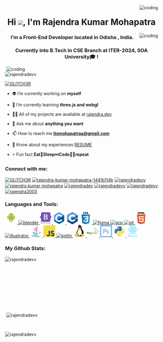 <img align="right" alt="coding" src="https://user-images.githubusercontent.com/95306655/193441951-3fb5879f-decf-4310-b9da-d1c59fd58585.png" width =auto >
<h1 align="center">Hi <img src="https://camo.githubusercontent.com/e8e7b06ecf583bc040eb60e44eb5b8e0ecc5421320a92929ce21522dbc34c891/68747470733a2f2f6d656469612e67697068792e636f6d2f6d656469612f6876524a434c467a6361737252346961377a2f67697068792e676966" width="30px">, I'm Rajendra Kumar Mohapatra</h1>
<img align="right" alt="coding" src="https://mir-s3-cdn-cf.behance.net/project_modules/fs/6c0f9b95746151.5e9ecde69599e.gif" width =auto loop=infinite>
<h3 align="center">I’m a Front-End Developer located in Odisha , India.</h3>
<h3 align="center">Currently into B.Tech in CSE Branch at ITER-2024, SOA University🎓 !</h3>
<img align="right" alt="coding" src="https://camo.githubusercontent.com/cae12fddd9d6982901d82580bdf321d81fb299141098ca1c2d4891870827bf17/68747470733a2f2f6d69726f2e6d656469756d2e636f6d2f6d61782f313336302f302a37513379765349765f7430696f4a2d5a2e676966" width ="500px">


<p align="left"> <img src="https://komarev.com/ghpvc/?username=rajendradevv&label=Profile%20views&color=0e75b6&style=flat" alt="rajendradevv" /> </p>




<p align="left"> <a href="https://twitter.com/GLlTCH3R" target="blank">
<img src="https://img.shields.io/twitter/follow/GLlTCH3R?logo=twitter&style=for-the-badge" alt="GLITCH3R" /></a> </p>

- 👽 I’m currently working on **myself**

- 🌱 I’m currently learning **three.js and webgl**

- 👨‍💻 All of my projects are available at [rajendra.dev](https://rajendradevv.github.io/Rajendra.dev/)

- 💬 Ask me about **anything you want**

- 📫 How to reach me **itsmohapatraa@gmail.com**

- 📄 Know about my experiences [RESUME](https://drive.google.com/file/d/1-Bi_yJQ3k402t80nRXdTwVQcHe0MWR0O/view?usp=sharing)

- ⚡ Fun fact **Eat🍴Sleep💤Code👨‍💻repeat**

<h3 align="left">Connect with me:</h3>
<p align="left">
<a href="https://twitter.com/GLlTCH3R" target="blank"><img align="center" src="https://raw.githubusercontent.com/rahuldkjain/github-profile-readme-generator/master/src/images/icons/Social/twitter.svg" alt="GLlTCH3R" height="30" width="40" /></a>
<a href="https://linkedin.com/in/rajendra-kumar-mohapatra-1441b114b" target="blank"><img align="center" src="https://raw.githubusercontent.com/rahuldkjain/github-profile-readme-generator/master/src/images/icons/Social/linked-in-alt.svg" alt="rajendra-kumar-mohapatra-1441b114b" height="30" width="40" /></a>
<a href="https://instagram.com/rajendradevv" target="blank"><img align="center" src="https://raw.githubusercontent.com/rahuldkjain/github-profile-readme-generator/master/src/images/icons/Social/instagram.svg" alt="rajendradevv" height="30" width="40" /></a>
<a href="https://www.youtube.com/channel/UCzIoI5D8RTf9a_67I_BmfvQ" target="blank"><img align="center" src="https://raw.githubusercontent.com/rahuldkjain/github-profile-readme-generator/master/src/images/icons/Social/youtube.svg" alt="rajendra kumar mohapatra" height="30" width="40" /></a>
<a href="https://www.codechef.com/users/rajendradev" target="blank"><img align="center" src="https://cdn.jsdelivr.net/npm/simple-icons@3.1.0/icons/codechef.svg" alt="rajendradev" height="30" width="40" /></a>
<a href="https://www.hackerrank.com/rajendradevv" target="blank"><img align="center" src="https://raw.githubusercontent.com/rahuldkjain/github-profile-readme-generator/master/src/images/icons/Social/hackerrank.svg" alt="rajendradevv" height="30" width="40" /></a>
<a href="https://www.leetcode.com/rajendradevv" target="blank"><img align="center" src="https://raw.githubusercontent.com/rahuldkjain/github-profile-readme-generator/master/src/images/icons/Social/leet-code.svg" alt="rajendradevv" height="30" width="40" /></a>
<a href="https://auth.geeksforgeeks.org/user/rajendra2003" target="blank"><img align="center" src="https://raw.githubusercontent.com/rahuldkjain/github-profile-readme-generator/master/src/images/icons/Social/geeks-for-geeks.svg" alt="rajendra2003" height="30" width="40" /></a>
</p>

<h3 align="left">Languages and Tools:</h3>
<p align="left"> <a href="https://developer.android.com" target="_blank" rel="noreferrer"> <img src="https://raw.githubusercontent.com/devicons/devicon/master/icons/android/android-original-wordmark.svg" alt="android" width="40" height="40"/> </a> <a href="https://www.blender.org/" target="_blank" rel="noreferrer"> <img src="https://download.blender.org/branding/community/blender_community_badge_white.svg" alt="blender" width="40" height="40"/> </a> <a href="https://getbootstrap.com" target="_blank" rel="noreferrer"> <img src="https://raw.githubusercontent.com/devicons/devicon/master/icons/bootstrap/bootstrap-plain-wordmark.svg" alt="bootstrap" width="40" height="40"/> </a> <a href="https://www.cprogramming.com/" target="_blank" rel="noreferrer"> <img src="https://raw.githubusercontent.com/devicons/devicon/master/icons/c/c-original.svg" alt="c" width="40" height="40"/> </a> <a href="https://www.w3schools.com/cpp/" target="_blank" rel="noreferrer"> <img src="https://raw.githubusercontent.com/devicons/devicon/master/icons/cplusplus/cplusplus-original.svg" alt="cplusplus" width="40" height="40"/> </a> <a href="https://www.w3schools.com/css/" target="_blank" rel="noreferrer"> <img src="https://raw.githubusercontent.com/devicons/devicon/master/icons/css3/css3-original-wordmark.svg" alt="css3" width="40" height="40"/> </a> <a href="https://www.figma.com/" target="_blank" rel="noreferrer"> <img src="https://www.vectorlogo.zone/logos/figma/figma-icon.svg" alt="figma" width="40" height="40"/> </a> <a href="https://cloud.google.com" target="_blank" rel="noreferrer"> <img src="https://www.vectorlogo.zone/logos/google_cloud/google_cloud-icon.svg" alt="gcp" width="40" height="40"/> </a> <a href="https://git-scm.com/" target="_blank" rel="noreferrer"> <img src="https://www.vectorlogo.zone/logos/git-scm/git-scm-icon.svg" alt="git" width="40" height="40"/> </a> <a href="https://www.w3.org/html/" target="_blank" rel="noreferrer"> <img src="https://raw.githubusercontent.com/devicons/devicon/master/icons/html5/html5-original-wordmark.svg" alt="html5" width="40" height="40"/> </a> <a href="https://www.adobe.com/in/products/illustrator.html" target="_blank" rel="noreferrer"> <img src="https://www.vectorlogo.zone/logos/adobe_illustrator/adobe_illustrator-icon.svg" alt="illustrator" width="40" height="40"/> </a> <a href="https://www.java.com" target="_blank" rel="noreferrer"> <img src="https://raw.githubusercontent.com/devicons/devicon/master/icons/java/java-original.svg" alt="java" width="40" height="40"/> </a> <a href="https://developer.mozilla.org/en-US/docs/Web/JavaScript" target="_blank" rel="noreferrer"> <img src="https://raw.githubusercontent.com/devicons/devicon/master/icons/javascript/javascript-original.svg" alt="javascript" width="40" height="40"/> </a> <a href="https://kotlinlang.org" target="_blank" rel="noreferrer"> <img src="https://www.vectorlogo.zone/logos/kotlinlang/kotlinlang-icon.svg" alt="kotlin" width="40" height="40"/> </a> <a href="https://www.linux.org/" target="_blank" rel="noreferrer"> <img src="https://raw.githubusercontent.com/devicons/devicon/master/icons/linux/linux-original.svg" alt="linux" width="40" height="40"/> </a> <a href="https://www.mysql.com/" target="_blank" rel="noreferrer"> <img src="https://raw.githubusercontent.com/devicons/devicon/master/icons/mysql/mysql-original-wordmark.svg" alt="mysql" width="40" height="40"/> </a> <a href="https://www.photoshop.com/en" target="_blank" rel="noreferrer"> <img src="https://raw.githubusercontent.com/devicons/devicon/master/icons/photoshop/photoshop-line.svg" alt="photoshop" width="40" height="40"/> </a> <a href="https://www.python.org" target="_blank" rel="noreferrer"> <img src="https://raw.githubusercontent.com/devicons/devicon/master/icons/python/python-original.svg" alt="python" width="40" height="40"/> </a> <a href="https://reactjs.org/" target="_blank" rel="noreferrer"> <img src="https://raw.githubusercontent.com/devicons/devicon/master/icons/react/react-original-wordmark.svg" alt="react" width="40" height="40"/> </a> </p>

<h3 align="left">My Github Stats:</h3>
<p><img align="center" src="https://github-readme-stats.vercel.app/api/top-langs?username=rajendradevv&show_icons=true&locale=en&layout=compact" alt="rajendradevv" /></p>
<br>
<br>
<br>
<br>
<br>
<br>
<br>
<br>
<p>&nbsp;<img align="center" src="https://github-readme-stats.vercel.app/api?username=rajendradevv&show_icons=true&locale=en" alt="rajendradevv" /></p>
<br>
<p align="centre"><img align="center" src="https://github-readme-streak-stats.herokuapp.com/?user=rajendradevv&" alt="rajendradevv" /></p>
<br>
